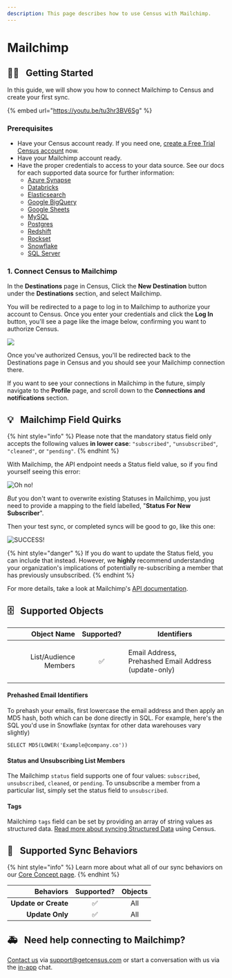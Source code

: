 ```yaml
---
description: This page describes how to use Census with Mailchimp.
---
```


# Mailchimp

## 🏃‍♀️⠀Getting Started

In this guide, we will show you how to connect Mailchimp to Census and create your first sync.

{% embed url="https://youtu.be/tu3hr3BV6Sg" %}

### Prerequisites

* Have your Census account ready. If you need one, [create a Free Trial Census account](https://app.getcensus.com) now.
* Have your Mailchimp account ready.
* Have the proper credentials to access to your data source. See our docs for each supported data source for further information:
  * [Azure Synapse](../sources/azure-synapse.md)
  * [Databricks](https://docs.getcensus.com/sources/databricks)
  * [Elasticsearch](https://docs.getcensus.com/sources/elasticsearch)
  * [Google BigQuery](https://docs.getcensus.com/sources/google-bigquery)
  * [Google Sheets](https://docs.getcensus.com/sources/google-sheets)
  * [MySQL](https://docs.getcensus.com/sources/mysql)
  * [Postgres](https://docs.getcensus.com/sources/postgres)
  * [Redshift](https://docs.getcensus.com/sources/redshift)
  * [Rockset](https://docs.getcensus.com/sources/rockset)
  * [Snowflake](https://docs.getcensus.com/sources/snowflake)
  * [SQL Server](https://docs.getcensus.com/sources/sql-server)

### 1. Connect Census to Mailchimp <a href="#1-connect-census-to-braze" id="1-connect-census-to-braze"></a>

In the **Destinations** page in Census, Click the **New Destination** button under the **Destinations** section, and select Mailchimp.

You will be redirected to a page to log in to Mailchimp to authorize your account to Census. Once you enter your credentials and click the **Log In** button, you'll see a page like the image below, confirming you want to authorize Census.

![](<../.gitbook/assets/Screen Shot 2021-04-13 at 10.08.02 AM.png>)

Once you've authorized Census, you'll be redirected back to the Destinations page in Census and you should see your Mailchimp connection there.

If you want to see your connections in Mailchimp in the future, simply navigate to the **Profile** page, and scroll down to the **Connections and notifications** section.

## 💡⠀Mailchimp Field Quirks

{% hint style="info" %}
Please note that the mandatory status field only accepts the following values **in lower case**: `"subscribed"`, `"unsubscribed"`, `"cleaned"`, or `"pending"`.
{% endhint %}

With Mailchimp, the API endpoint needs a Status field value, so if you find yourself seeing this error:

![Oh no!](<../.gitbook/assets/Screen Shot 2022-07-21 at 5.30.25 PM.png>)

_But_ you don't want to overwrite existing Statuses in Mailchimp, you just need to provide a mapping to the field labelled, "**Status For New Subscriber**".

Then your test sync, or completed syncs will be good to go, like this one:

![SUCCESS!](<../.gitbook/assets/Screen Shot 2022-07-21 at 5.42.49 PM.png>)

{% hint style="danger" %}
If you do want to update the Status field, you can include that instead. However, we **highly** recommend understanding your organization's implications of potentially re-subscribing a member that has previously unsubscribed.
{% endhint %}

For more details, take a look at Mailchimp's [API documentation](https://mailchimp.com/developer/marketing/api/list-members/update-list-member/).

## 🗄⠀Supported Objects

|       **Object Name** | **Supported?** | Identifiers                                                    |
| --------------------: | :------------: | -------------------------------------------------------------- |
| List/Audience Members |        ✅       | <p>Email Address,<br>Prehashed Email Address (update-only)</p> |

#### Prehashed Email Identifiers

To prehash your emails, first lowercase the email address and then apply an MD5 hash, both which can be done directly in SQL. For example, here's the SQL you'd use in Snowflake (syntax for other data warehouses vary slightly)

`SELECT MD5(LOWER('Example@company.co'))`

#### Status and Unsubscribing List Members

The Mailchimp `status` field supports one of four values: `subscribed`, `unsubscribed`, `cleaned`, or `pending`. To unsubscribe a member from a particular list, simply set the status field to `unsubscribed`.

#### Tags

Mailchimp `tags` field can be set by providing an array of string values as structured data. [Read more about syncing Structured Data](../basics/data-models-and-entities/defining-source-data/structured-data.md) using Census.

## 🔄⠀Supported Sync Behaviors

{% hint style="info" %}
Learn more about what all of our sync behaviors on our [Core Concept page](../basics/core-concept/#the-different-sync-behaviors).
{% endhint %}

|        **Behaviors** | **Supported?** | **Objects** |
| -------------------: | :------------: | :---------: |
| **Update or Create** |        ✅       |     All     |
|      **Update Only** |        ✅       |     All     |

## 🚑⠀Need help connecting to Mailchimp?

[Contact us](mailto:support@getcensus.com) via support@getcensus.com or start a conversation with us via the [in-app](https://app.getcensus.com) chat.
